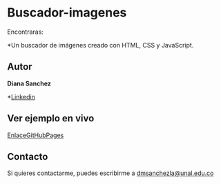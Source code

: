 # Buscador-imagenes

Encontraras:

*Un buscador de imágenes creado con HTML, CSS y JavaScript.

## Autor
**Diana Sanchez**

*[Linkedin](www.linkedin.com/in/dianasanchezl)

## Ver ejemplo en vivo
[EnlaceGitHubPages](https://dianasanchezl.github.io/Buscador-imagenes/)

## Contacto
Si quieres contactarme, puedes escribirme a dmsanchezla@unal.edu.co 
